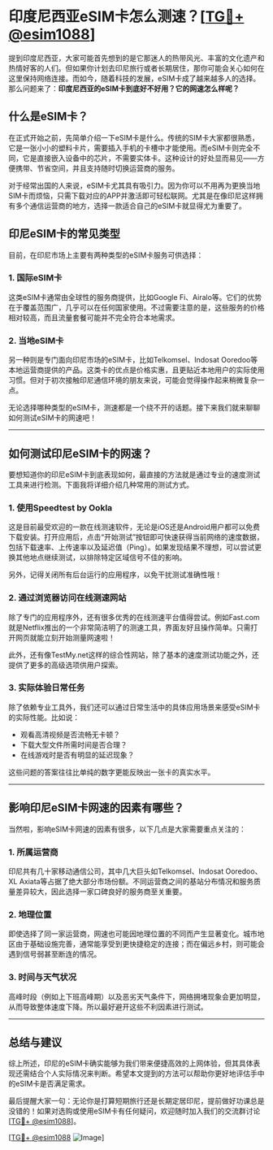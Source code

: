 # 印度尼西亚eSIM卡怎么测速？[[TG💪+ @esim1088](https://t.me/s/esim1088)]

提到印度尼西亚，大家可能首先想到的是它那迷人的热带风光、丰富的文化遗产和热情好客的人们。但如果你计划去印尼旅行或者长期居住，那你可能会关心如何在这里保持网络连接。而如今，随着科技的发展，eSIM卡成了越来越多人的选择。那么问题来了：**印度尼西亚的eSIM卡到底好不好用？它的网速怎么样呢？**

## 什么是eSIM卡？

在正式开始之前，先简单介绍一下eSIM卡是什么。传统的SIM卡大家都很熟悉，它是一张小小的塑料卡片，需要插入手机的卡槽中才能使用。而eSIM卡则完全不同，它是直接嵌入设备中的芯片，不需要实体卡。这种设计的好处显而易见——方便携带、节省空间，并且支持随时切换运营商的服务。

对于经常出国的人来说，eSIM卡尤其具有吸引力。因为你可以不用再为更换当地SIM卡而烦恼，只需下载对应的APP并激活即可轻松联网。尤其是在像印尼这样拥有多个通信运营商的地方，选择一款适合自己的eSIM卡就显得尤为重要了。

## 印尼eSIM卡的常见类型

目前，在印尼市场上主要有两种类型的eSIM卡服务可供选择：

### 1. 国际eSIM卡
这类eSIM卡通常由全球性的服务商提供，比如Google Fi、Airalo等。它们的优势在于覆盖范围广，几乎可以在任何国家使用。不过需要注意的是，这些服务的价格相对较高，而且流量套餐可能并不完全符合本地需求。

### 2. 当地eSIM卡
另一种则是专门面向印尼市场的eSIM卡，比如Telkomsel、Indosat Ooredoo等本地运营商提供的产品。这类卡的优点是价格实惠，且更贴近本地用户的实际使用习惯。但对于初次接触印尼通信环境的朋友来说，可能会觉得操作起来稍微复杂一点。

无论选择哪种类型的eSIM卡，测速都是一个绕不开的话题。接下来我们就来聊聊如何测试eSIM卡的网速吧！

---

## 如何测试印尼eSIM卡的网速？

要想知道你的印尼eSIM卡到底表现如何，最直接的方法就是通过专业的速度测试工具来进行检测。下面我将详细介绍几种常用的测试方式。

### 1. 使用Speedtest by Ookla
这是目前最受欢迎的一款在线测速软件，无论是iOS还是Android用户都可以免费下载安装。打开应用后，点击“开始测试”按钮即可快速获得当前网络的速度数据，包括下载速率、上传速率以及延迟值（Ping）。如果发现结果不理想，可以尝试更换其他地点继续测试，以排除特定区域信号不佳的影响。

另外，记得关闭所有后台运行的应用程序，以免干扰测试准确性哦！

### 2. 通过浏览器访问在线测速网站
除了专门的应用程序外，还有很多优秀的在线测速平台值得尝试。例如Fast.com就是Netflix推出的一个非常简洁明了的测速工具，界面友好且操作简单。只需打开网页就能立刻开始测量网速啦！

此外，还有像TestMy.net这样的综合性网站，除了基本的速度测试功能之外，还提供了更多的高级选项供用户探索。

### 3. 实际体验日常任务
除了依赖专业工具外，我们还可以通过日常生活中的具体应用场景来感受eSIM卡的实际性能。比如说：
- 观看高清视频是否流畅无卡顿？
- 下载大型文件所需时间是否合理？
- 在线游戏时是否有明显的延迟现象？

这些问题的答案往往比单纯的数字更能反映出一张卡的真实水平。

---

## 影响印尼eSIM卡网速的因素有哪些？

当然啦，影响eSIM卡网速的因素有很多，以下几点是大家需要重点关注的：

### 1. 所属运营商
印尼共有几十家移动通信公司，其中几大巨头如Telkomsel、Indosat Ooredoo、XL Axiata等占据了绝大部分市场份额。不同运营商之间的基站分布情况和服务质量差异较大，因此选择一家口碑良好的服务商至关重要。

### 2. 地理位置
即使选择了同一家运营商，网速也可能因地理位置的不同而产生显著变化。城市地区由于基础设施完善，通常能享受到更快捷稳定的连接；而在偏远乡村，则可能会遇到信号弱甚至断连的情况。

### 3. 时间与天气状况
高峰时段（例如上下班高峰期）以及恶劣天气条件下，网络拥堵现象会更加明显，从而导致整体速度下降。所以最好避开这些不利因素进行测试。

---

## 总结与建议

综上所述，印尼的eSIM卡确实能够为我们带来便捷高效的上网体验，但其具体表现还需结合个人实际情况来判断。希望本文提到的方法可以帮助你更好地评估手中的eSIM卡是否满足需求。

最后提醒大家一句：无论你是打算短期旅行还是长期定居印尼，提前做好功课总是没错的！如果对选购或使用eSIM卡有任何疑问，欢迎随时加入我们的交流群讨论[[TG💪+ @esim1088](https://t.me/s/esim1088)]。

[[TG💪+ @esim1088](https://t.me/s/esim1088) ![Image](https://i.postimg.cc/4NQfJmqS/Snipaste-2025-05-13-00-14-12.png)]